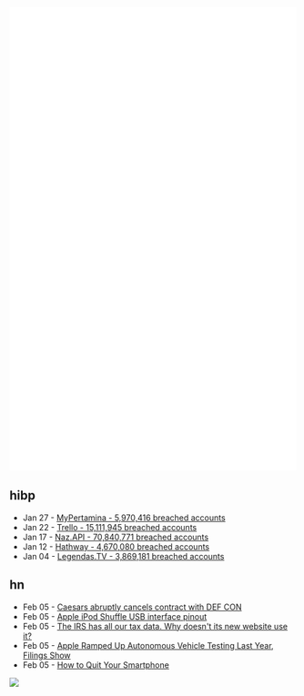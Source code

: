 ![Metrics](https://raw.githubusercontent.com/phixion/phixion/master/metrics.svg)

## hibp

<!--
for https://github.com/phixion/phixion/blob/main/.github/workflows/feeds.yml
-->
<!--START_SECTION:haveibeenpwnd-->
- Jan 27 - [MyPertamina - 5,970,416 breached accounts](https://haveibeenpwned.com/PwnedWebsites#MyPertamina)
- Jan 22 - [Trello - 15,111,945 breached accounts](https://haveibeenpwned.com/PwnedWebsites#Trello)
- Jan 17 - [Naz.API - 70,840,771 breached accounts](https://haveibeenpwned.com/PwnedWebsites#NazApi)
- Jan 12 - [Hathway - 4,670,080 breached accounts](https://haveibeenpwned.com/PwnedWebsites#Hathway)
- Jan 04 - [Legendas.TV - 3,869,181 breached accounts](https://haveibeenpwned.com/PwnedWebsites#LegendasTV)
<!--END_SECTION:haveibeenpwnd-->

## hn

<!--
for https://github.com/phixion/phixion/blob/main/.github/workflows/feeds.yml
-->
<!--START_SECTION:hn-->
- Feb 05 - [Caesars abruptly cancels contract with DEF CON](https://forum.defcon.org/node/248360)
- Feb 05 - [Apple iPod Shuffle USB interface pinout](https://pinoutguide.com/PortableDevices/ipod_shuffle_pinout.shtml)
- Feb 05 - [The IRS has all our tax data. Why doesn't its new website use it?](https://www.washingtonpost.com/business/2024/02/04/direct-file-irs-taxes/)
- Feb 05 - [Apple Ramped Up Autonomous Vehicle Testing Last Year, Filings Show](https://www.wired.com/story/apple-ramped-up-autonomous-vehicle-testing-last-year/)
- Feb 05 - [How to Quit Your Smartphone](https://www.nytimes.com/2024/02/01/technology/iphone-mental-health-flip-phone.html)
<!--END_SECTION:hn-->

<!--
for https://yhype.me
-->
![](https://hit.yhype.me/github/profile?user_id=13013670)
